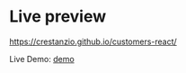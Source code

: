 # Live preview

https://crestanzio.github.io/customers-react/

Live Demo: [demo](https://crestanzio.github.io/customers-react/)